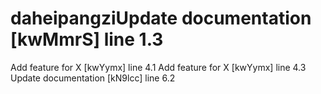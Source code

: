 # daheipangziUpdate documentation [kwMmrS] line 1.3
Add feature for X [kwYymx] line 4.1
Add feature for X [kwYymx] line 4.3
Update documentation [kN9lcc] line 6.2
